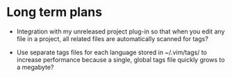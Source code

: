 # Long term plans

 * Integration with my unreleased project plug-in so that when you edit any
   file in a project, all related files are automatically scanned for tags?

 * Use separate tags files for each language stored in ~/.vim/tags/ to increase
   performance because a single, global tags file quickly grows to a megabyte?
